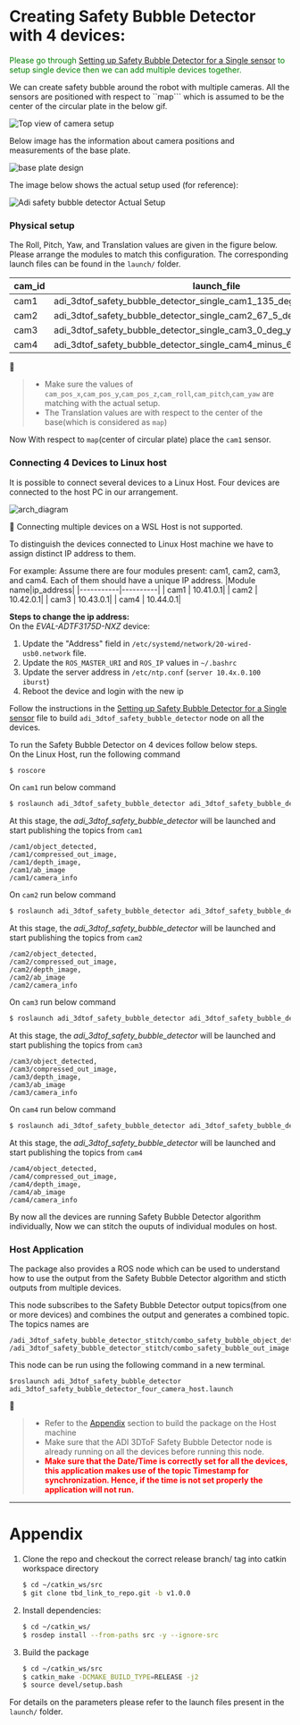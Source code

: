 # Creating Safety Bubble Detector with 4 devices:

<span style="color:green">Please go through [Setting up Safety Bubble Detector for a Single sensor](../README.md) to setup single device then we can add multiple devices together.</span>

We can create safety bubble around the robot with multiple cameras. All the sensors are positioned with respect to ``map``` which is assumed to be the center of the circular plate in the below gif.

![Top view of camera setup](../docs/images/place_cameras_on_top_of_the_robot.gif)

Below image has the information about camera positions and measurements of the base plate.

![base plate design](../docs/images/camera_positions_and_dimensions_on_base_plate.png)

The image below shows the actual setup used (for reference):

![Adi safety bubble detector Actual Setup](../docs/images/realtime_setup.png)

### Physical setup 

The Roll, Pitch, Yaw, and Translation values are given in the figure below. Please arrange the modules to match this configuration. The corresponding launch files can be found in the ```launch/``` folder. 
 
|cam_id|launch_file|
-------|-----------|
|cam1|adi_3dtof_safety_bubble_detector_single_cam1_135_deg_yaw.launch|
|cam2|adi_3dtof_safety_bubble_detector_single_cam2_67_5_deg_yaw.launch|
|cam3|adi_3dtof_safety_bubble_detector_single_cam3_0_deg_yaw.launch|
|cam4|adi_3dtof_safety_bubble_detector_single_cam4_minus_67_5_deg_yaw.launch|

:memo: 
>- Make sure the values of ```cam_pos_x```,```cam_pos_y```,```cam_pos_z```,```cam_roll```,```cam_pitch```,```cam_yaw``` are matching with the actual setup.
>- The Translation values are with respect to the center of the base(which is considered as ```map```)  

Now With respect to ```map```(center of circular plate) place the ```cam1``` sensor.

### Connecting 4 Devices to Linux host
It is possible to connect several devices to a Linux Host. Four devices are connected to the host PC in our arrangement.

![arch_diagram](../docs/images/architecture_diagram_multiple_devices.png)

:memo: Connecting multiple devices on a WSL Host is not supported.

To distinguish the devices connected to Linux Host machine we have to assign distinct IP address to them.

For example:
Assume there are four modules present: cam1, cam2, cam3, and cam4. Each of them should have a unique IP address.
|Module name|ip_address|
|-----------|----------|
|    cam1   | 10.41.0.1|
|    cam2   | 10.42.0.1|
|    cam3   | 10.43.0.1|
|    cam4   | 10.44.0.1|


**Steps to change the ip address:**  
On the *EVAL-ADTF3175D-NXZ* device:
1. Update the "Address" field in ```/etc/systemd/network/20-wired-usb0.network``` file.
2. Update the ```ROS_MASTER_URI``` and ```ROS_IP``` values in ```~/.bashrc```
3. Update the server address in ```/etc/ntp.conf``` 
   (```server 10.4x.0.100 iburst```) 
4. Reboot the device and login with the new ip


Follow the instructions in the [Setting up Safety Bubble Detector for a Single sensor](../README.md) file to build ```adi_3dtof_safety_bubble_detector``` node on all the devices.

To run the Safety Bubble Detector on 4 devices follow below steps.  
On the Linux Host, run the following command
```bash
$ roscore
```
On ```cam1``` run below command
```bash
$ roslaunch adi_3dtof_safety_bubble_detector adi_3dtof_safety_bubble_detector_single_cam1_135_deg_yaw.launch
```

At this stage, the *adi_3dtof_safety_bubble_detector* will be launched and start publishing the topics from ```cam1```

```
/cam1/object_detected,
/cam1/compressed_out_image, 
/cam1/depth_image, 
/cam1/ab_image 
/cam1/camera_info
```

On ```cam2``` run below command
```bash
$ roslaunch adi_3dtof_safety_bubble_detector adi_3dtof_safety_bubble_detector_single_cam2_67_5_deg_yaw.launch
```  
At this stage, the *adi_3dtof_safety_bubble_detector* will be launched and start publishing the topics from ```cam2```  

```
/cam2/object_detected,
/cam2/compressed_out_image, 
/cam2/depth_image, 
/cam2/ab_image 
/cam2/camera_info
```

On ```cam3``` run below command  
```bash
$ roslaunch adi_3dtof_safety_bubble_detector adi_3dtof_safety_bubble_detector_single_cam3_0_deg_yaw.launch
```  
At this stage, the *adi_3dtof_safety_bubble_detector* will be launched and start publishing the topics from ```cam3```  

```
/cam3/object_detected,
/cam3/compressed_out_image, 
/cam3/depth_image, 
/cam3/ab_image 
/cam3/camera_info
```

On ```cam4``` run below command

```bash
$ roslaunch adi_3dtof_safety_bubble_detector adi_3dtof_safety_bubble_detector_single_cam4_minus_67_5_deg_yaw.launch
```
At this stage, the *adi_3dtof_safety_bubble_detector* will be launched and start publishing the topics from ```cam4```

```
/cam4/object_detected,
/cam4/compressed_out_image, 
/cam4/depth_image, 
/cam4/ab_image 
/cam4/camera_info
```       

By now all the devices are running Safety Bubble Detector algorithm individually, Now we can stitch the ouputs of individual modules on host.

### Host Application
The package also provides a ROS node which can be used to understand how to use the output from the Safety Bubble Detector algorithm and sticth outputs from multiple devices.

This node subscribes to the Safety Bubble Detector output topics(from one or more devices) and combines the output and generates a combined topic. 
The topics names are 
```
/adi_3dtof_safety_bubble_detector_stitch/combo_safety_bubble_object_detected
/adi_3dtof_safety_bubble_detector_stitch/combo_safety_bubble_out_image
```
This node can be run using the following command in a new terminal. 

```
$roslaunch adi_3dtof_safety_bubble_detector adi_3dtof_safety_bubble_detector_four_camera_host.launch
```

:memo:
>- Refer to the [Appendix](#appendix) section to build the package on the Host machine 
>- Make sure that the ADI 3DToF Safety Bubble Detector node is already running on all the devices before running this node.
>- <span style="color:red">**Make sure that the Date/Time is correctly set for all the devices, this application makes use of the topic Timestamp for synchronization. Hence, if the time is not set properly the application will not run.**</span> 


---
# Appendix

1. Clone the repo and checkout the correct release branch/
tag into catkin workspace directory

    ```bash
    $ cd ~/catkin_ws/src
    $ git clone tbd_link_to_repo.git -b v1.0.0
    ```
2. Install dependencies:
    ```bash
    $ cd ~/catkin_ws/
    $ rosdep install --from-paths src -y --ignore-src    
    ```
3. Build the package
    ```bash
    $ cd ~/catkin_ws/src
    $ catkin_make -DCMAKE_BUILD_TYPE=RELEASE -j2
    $ source devel/setup.bash
    ```
For details on the parameters please refer to the launch files present in the ```launch/``` folder.
<br>  
<br>
